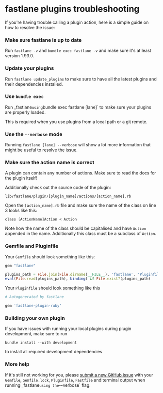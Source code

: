 # fastlane plugins troubleshooting

If you're having trouble calling a plugin action, here is a simple guide on how to resolve the issue:

### Make sure fastlane is up to date

Run `fastlane -v` and `bundle exec fastlane -v` and make sure it's at least version 1.93.0.

### Update your plugins

Run `fastlane update_plugins` to make sure to have all the latest plugins and their dependencies installed.

### Use `bundle exec`

Run _fastlane` using `bundle exec fastlane [lane]` to make sure your plugins are properly loaded.

This is required when you use plugins from a local path or a git remote.

### Use the `--verbose` mode

Running `fastlane [lane] --verbose` will show a lot more information that might be useful to resolve the issue.

### Make sure the action name is correct

A plugin can contain any number of actions. Make sure to read the docs for the plugin itself!

Additionally check out the source code of the plugin:

```
lib/fastlane/plugin/[plugin_name]/actions/[action_name].rb
```

Open the `[action_name].rb` file and make sure the name of the class on line 3 looks like this:

```
class [ActionName]Action < Action
```

Note how the name of the class should be capitalised and have `Action` appended in the name. Additionally this class must be a subclass of `Action`.

### Gemfile and Pluginfile

Your `Gemfile` should look something like this:

```ruby
gem "fastlane"

plugins_path = File.join(File.dirname(__FILE__), 'fastlane', 'Pluginfile')
eval(File.read(plugins_path), binding) if File.exist?(plugins_path)
```

Your `Pluginfile` should look something like this

```ruby
# Autogenerated by fastlane

gem 'fastlane-plugin-ruby'
```

### Building your own plugin

If you have issues with running your local plugins during plugin development, make sure to run

```
bundle install --with development
```

to install all required development dependencies

### More help

If it's still not working for you, please [submit a new GitHub issue](https://github.com/fastlane/fastlane/issues/new) with your `Gemfile`, `Gemfile.lock`, `Pluginfile`, `Fastfile` and terminal output when running _fastlane` using the `--verbose` flag.
